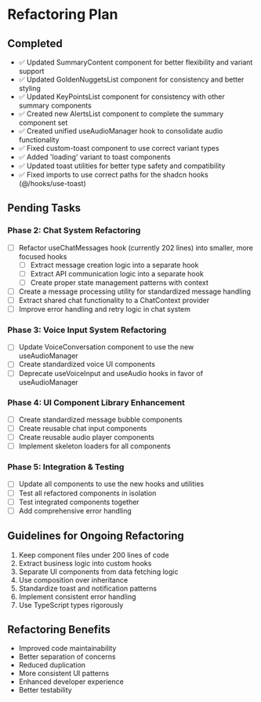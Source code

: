 
# Refactoring Plan

## Completed
- ✅ Updated SummaryContent component for better flexibility and variant support
- ✅ Updated GoldenNuggetsList component for consistency and better styling
- ✅ Updated KeyPointsList component for consistency with other summary components
- ✅ Created new AlertsList component to complete the summary component set
- ✅ Created unified useAudioManager hook to consolidate audio functionality
- ✅ Fixed custom-toast component to use correct variant types
- ✅ Added 'loading' variant to toast components
- ✅ Updated toast utilities for better type safety and compatibility
- ✅ Fixed imports to use correct paths for the shadcn hooks (@/hooks/use-toast)

## Pending Tasks

### Phase 2: Chat System Refactoring
- [ ] Refactor useChatMessages hook (currently 202 lines) into smaller, more focused hooks
  - [ ] Extract message creation logic into a separate hook
  - [ ] Extract API communication logic into a separate hook
  - [ ] Create proper state management patterns with context
- [ ] Create a message processing utility for standardized message handling
- [ ] Extract shared chat functionality to a ChatContext provider
- [ ] Improve error handling and retry logic in chat system

### Phase 3: Voice Input System Refactoring
- [ ] Update VoiceConversation component to use the new useAudioManager
- [ ] Create standardized voice UI components
- [ ] Deprecate useVoiceInput and useAudio hooks in favor of useAudioManager

### Phase 4: UI Component Library Enhancement
- [ ] Create standardized message bubble components
- [ ] Create reusable chat input components
- [ ] Create reusable audio player components
- [ ] Implement skeleton loaders for all components

### Phase 5: Integration & Testing
- [ ] Update all components to use the new hooks and utilities
- [ ] Test all refactored components in isolation
- [ ] Test integrated components together
- [ ] Add comprehensive error handling

## Guidelines for Ongoing Refactoring
1. Keep component files under 200 lines of code
2. Extract business logic into custom hooks
3. Separate UI components from data fetching logic
4. Use composition over inheritance
5. Standardize toast and notification patterns
6. Implement consistent error handling
7. Use TypeScript types rigorously

## Refactoring Benefits
- Improved code maintainability
- Better separation of concerns
- Reduced duplication
- More consistent UI patterns
- Enhanced developer experience
- Better testability
